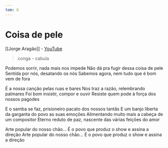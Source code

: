 ```yaml
---
tom: G
---
```


# Coisa de pele
[[Jorge Aragão]] - [YouTube](https://youtu.be/KxUgOEUS5zU)
> conga - cabula

Podemos sorrir, nada mais nos impede
Não dá pra fugir dessa coisa de pele
Sentida por nós, desatando os nós
Sabemos agora, nem tudo que é bom vem de fora

É a nossa canção pelas ruas e bares
Nos traz a razão, relembrando palmares
Foi bom insistir, compor e ouvir
Resiste quem pode à força dos nossos pagodes

E o samba se faz, prisioneiro pacato dos nossos tantãs
E um banjo liberta da garganta do povo as suas emoções
Alimentando muito mais a cabeça de um compositor
Eterno reduto de paz, nascente das várias feições do amor

Arte popular do nosso chão...
É o povo que produz o show e assina a direção
Arte popular do nosso chão...
É o povo que produz o show e assina a direção